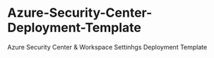 # Azure-Security-Center-Deployment-Template
Azure Security Center &amp; Workspace Settinhgs Deployment Template
